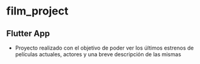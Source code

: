 # film_project


## Flutter App

- Proyecto realizado con el objetivo de poder ver los últimos estrenos de películas actuales, actores y una breve descripción de las mismas
